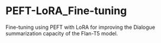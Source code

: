 # PEFT-LoRA_Fine-tuning
Fine-tuning using PEFT with LoRA for improving the Dialogue summarization capacity of the Flan-T5 model.

